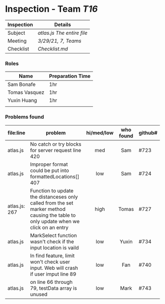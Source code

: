 # Inspection - Team *T16* 
 
| Inspection | Details |
| ----- | ----- |
| Subject | *atlas.js The entire file* |
| Meeting | *3/29/21, 7, Teams* |
| Checklist | *Checklist.md* |

### Roles

| Name | Preparation Time |
| ---- | ---- |
| Sam Bonafe | 1hr |
|Tomas Vasquez  | 1hr |
|Yuxin Huang  | 1hr |
|  |  |

### Problems found

| file:line | problem | hi/med/low | who found | github#  |
| --- | --- | :---: | :---: | --- |
| atlas.js | No catch or try blocks for server request line 420 | med | Sam | #723 |
| atlas.js | Improper format could be put into formattedLocations[] 407| low | Sam | #724 |
| atlas.js: 267| Function to update the distanceses only called from the set marker method causing the table to only update when we click on an entry| high | Tomas | #727 |
| atlas.js | MarkSelect function wasn't check if the input location is vaild | low | Yuxin|#734|
| atlas.js | In find feature, limit won't check user input. Web will crash if user imput line 89| low | Fan | #740 |
| atlas.js | on line 66 through 79, testData array is unused| low | Mark | #743 |
